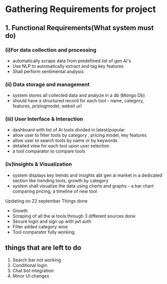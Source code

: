 # Gathering Requirements for project

## 1. Functional Requirements(What system must do)
### (i)For data collection and processing 
- automatically scrape data from predefined list of gen Ai's 
- Use NLP to automatically extract and tag key features 
- Shall perform sentimental analysis 

### (ii) Data storage and management 
- system stores all collected data and analyze in a db (Mongo Db)
- should have a structured record for each tool - name, category, features, prizingmodel, websit url

### (iii) User Interface & Interaction
- dashboard with list of Ai tools divided in latest/popular
- allow user to filter tools by category , pricing model, key features
- allow user to search tools by name or by keywords
- detailed view for each tool upon user selection 
- a tool comparator to compare tools

### (iv)Insights & Visualization 
- system displays key trends and insights abt gen ai market in a dedicated section like trending tools, growth by category
- system shall visualize the data using charts and graphs - a bar chart comparing pricing, a timeline of new tool

Updating on 22 september 
Things done 
- Growth 
- Scraping of all the ai tools through 3 different sources done 
- Secure login and sign up with jwt auth 
- Filter added category wise 
- Tool comparator fully working 


## things that are left to do 
1. Search bar not working 
2. Conditional login 
3. Chat bot integration 
4. Minor UI changes 





